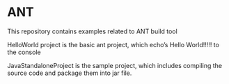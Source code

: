 # ANT
This repository contains examples related to ANT build tool

HelloWorld project is the basic ant project, which echo’s Hello World!!!!! to the console

JavaStandaloneProject is the sample project, which includes compiling the source code and package them into jar file.